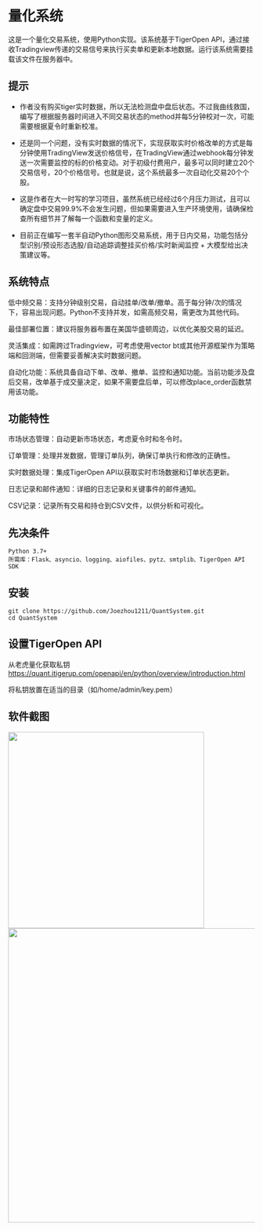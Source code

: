 # 量化系统
这是一个量化交易系统，使用Python实现。该系统基于TigerOpen API，通过接收Tradingview传递的交易信号来执行买卖单和更新本地数据。运行该系统需要挂载该文件在服务器中。


## 提示

- 作者没有购买tiger实时数据，所以无法检测盘中盘后状态。不过我曲线救国，编写了根据服务器时间进入不同交易状态的method并每5分钟校对一次，可能需要根据夏令时重新校准。
- 还是同一个问题，没有实时数据的情况下，实现获取实时价格改单的方式是每分钟使用TradingView发送价格信号，在TradingView通过webhook每分钟发送一次需要监控的标的价格变动。对于初级付费用户，最多可以同时建立20个交易信号，20个价格信号。也就是说，这个系统最多一次自动化交易20个个股。
- 这是作者在大一时写的学习项目，虽然系统已经经过6个月压力测试，且可以确定盘中交易99.9%不会发生问题，但如果需要进入生产环境使用，请确保检查所有细节并了解每一个函数和变量的定义。

- 目前正在编写一套半自动Python图形交易系统，用于日内交易，功能包括分型识别/预设形态选股/自动追踪调整挂买价格/实时新闻监控 + 大模型给出决策建议等。

## 系统特点


低中频交易：支持分钟级别交易，自动挂单/改单/撤单。高于每分钟/次的情况下，容易出现问题。Python不支持并发，如需高频交易，需更改为其他代码。

最佳部署位置：建议将服务器布置在美国华盛顿周边，以优化美股交易的延迟。

灵活集成：如需跨过Tradingview，可考虑使用vector bt或其他开源框架作为策略端和回测端，但需要妥善解决实时数据问题。

自动化功能：系统具备自动下单、改单、撤单、监控和通知功能。当前功能涉及盘后交易，改单基于成交量决定，如果不需要盘后单，可以修改place_order函数禁用该功能。


## 功能特性


市场状态管理：自动更新市场状态，考虑夏令时和冬令时。

订单管理：处理并发数据，管理订单队列，确保订单执行和修改的正确性。

实时数据处理：集成TigerOpen API以获取实时市场数据和订单状态更新。

日志记录和邮件通知：详细的日志记录和关键事件的邮件通知。

CSV记录：记录所有交易和持仓到CSV文件，以供分析和可视化。


## 先决条件
```
Python 3.7+
所需库：Flask、asyncio、logging、aiofiles、pytz、smtplib、TigerOpen API SDK
```
## 安装
```
git clone https://github.com/Joezhou1211/QuantSystem.git
cd QuantSystem
```
## 设置TigerOpen API

从老虎量化获取私钥 https://quant.itigerup.com/openapi/en/python/overview/introduction.html

将私钥放置在适当的目录（如/home/admin/key.pem）

## 软件截图
<img src="https://github.com/Joezhou1211/QuantSystem/assets/121386280/1788d333-5814-4028-9659-d51f3ab9c0b9" width="400">

<img src="https://github.com/Joezhou1211/QuantSystem/assets/121386280/ce2e1943-d2a8-4c08-bd47-842ae9f9b9db" width="600">


